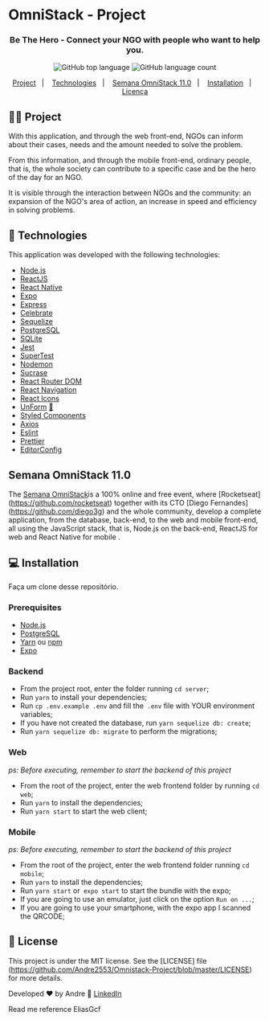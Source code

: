 
# OmniStack - Project


<h3 align="center">
  Be The Hero - Connect your NGO with people who want to help you.
</h3>

<p align="center">
  <img alt="GitHub top language" src="https://img.shields.io/github/languages/top/Andre2553/Omnistack-Project">
  
  <img alt="GitHub language count" src="https://img.shields.io/github/languages/count/Andre2553/Omnistack-Project">
</p>

<p align="center">
  <a href="#%EF%B8%8F-project">Project</a>&nbsp;&nbsp;&nbsp;|&nbsp;&nbsp;&nbsp;
  <a href="#-technologies">Technologies</a>&nbsp;&nbsp;&nbsp;|&nbsp;&nbsp;&nbsp;
  <a href="#-semana-omnistack-110">Semana OmniStack 11.0</a>&nbsp;&nbsp;&nbsp;|&nbsp;&nbsp;&nbsp;
  <a href="#-Installation">Installation</a>&nbsp;&nbsp;&nbsp;|&nbsp;&nbsp;&nbsp;
  <a href="#-licença">Licença</a>
</p>


## 🦸‍♀️ Project

With this application, and through the web front-end, NGOs can inform about their cases, needs and the amount needed to solve the problem.

From this information, and through the mobile front-end, ordinary people, that is, the whole society can contribute to a specific case and be the hero of the day for an NGO.

It is visible through the interaction between NGOs and the community: an expansion of the NGO's area of action, an increase in speed and efficiency in solving problems.


## 🚀 Technologies

This application was developed with the following technologies:

- [Node.js](https://nodejs.org/en/)
- [ReactJS](https://reactjs.org/)
- [React Native](https://reactnative.dev/)
- [Expo](https://expo.io/)
- [Express](https://expressjs.com/pt-br/)
- [Celebrate](https://github.com/arb/celebrate)
- [Sequelize](https://sequelize.org/)
- [PostgreSQL](https://www.postgresql.org/)
- [SQLite](https://www.sqlite.org/)
- [Jest](https://jestjs.io/)
- [SuperTest](https://github.com/visionmedia/supertest)
- [Nodemon](https://nodemon.io/)
- [Sucrase](https://github.com/alangpierce/sucrase)
- [React Router DOM](https://reacttraining.com/react-router/)
- [React Navigation](https://reactnavigation.org/)
- [React Icons](https://react-icons.netlify.com/#/)
- [UnForm](https://unform.dev/) [💜](https://rocketseat.com.br/)
- [Styled Components](https://styled-components.com/)
- [Axios](https://github.com/axios/axios)
- [Eslint](https://eslint.org/)
- [Prettier](https://prettier.io/)
- [EditorConfig](https://editorconfig.org/)

## Semana OmniStack 11.0

The [Semana OmniStack](https://rocketseat.com.br/week/inscricao/11.0)is a 100% online and free event, where [Rocketseat] (https://github.com/rocketseat) together with its CTO [Diego Fernandes] (https://github.com/diego3g) and the whole community, develop a complete application, from the database, back-end, to the web and mobile front-end, all using the JavaScript stack, that is, Node.js on the back-end, ReactJS for web and React Native for mobile .

## 💻 Installation

Faça um clone desse repositório.

### Prerequisites

- [Node.js](https://nodejs.org/en/)
- [PostgreSQL](https://www.postgresql.org/)
- [Yarn](https://yarnpkg.com/) ou [npm](https://www.npmjs.com/)
- [Expo](https://expo.io/)

### Backend


- From the project root, enter the folder running `cd server`;
- Run `yarn` to install your dependencies;
- Run `cp .env.example .env` and fill the` .env` file with YOUR environment variables;
- If you have not created the database, run `yarn sequelize db: create`;
- Run `yarn sequelize db: migrate` to perform the migrations;

### Web

_ps: Before executing, remember to start the backend of this project_

- From the root of the project, enter the web frontend folder by running `cd web`;
- Run `yarn` to install the dependencies;
- Run `yarn start` to start the web client;

### Mobile

_ps: Before executing, remember to start the backend of this project_

- From the root of the project, enter the web frontend folder running `cd mobile`;
- Run `yarn` to install the dependencies;
- Run `yarn start` or` expo start` to start the bundle with the expo;
- If you are going to use an emulator, just click on the option `Run on ...`;
- If you are going to use your smartphone, with the expo app I scanned the QRCODE;


## 📝 License


This project is under the MIT license. See the [LICENSE] file (https://github.com/Andre2553/Omnistack-Project/blob/master/LICENSE) for more details.



Developed ♥ by Andre :wave: [LinkedIn](https://www.linkedin.com/in/andrerodrigueslima)

Read me reference EliasGcf<a href="https://github.com/EliasGcf/be-the-hero">
 
